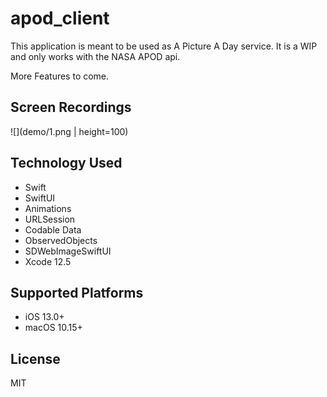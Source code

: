 # apod_client

This application is meant to be used as A Picture A Day service. It is a WIP and only works with the NASA APOD api.

More Features to come.

## Screen Recordings
![](demo/1.png | height=100)


## Technology Used

- Swift
- SwiftUI
- Animations
- URLSession
- Codable Data
- ObservedObjects
- SDWebImageSwiftUI
- Xcode 12.5

## Supported Platforms

* iOS 13.0+
* macOS 10.15+

## License

MIT
